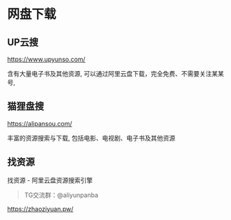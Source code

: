 # 网盘下载

## UP云搜

https://www.upyunso.com/

含有大量电子书及其他资源, 可以通过阿里云盘下载，完全免费、不需要关注某某号,

## 猫狸盘搜

https://alipansou.com/

丰富的资源搜索与下载, 包括电影、电视剧、电子书及其他资源

## 找资源

找资源 - 阿里云盘资源搜索引擎

> TG交流群：@aliyunpanba

https://zhaoziyuan.pw/